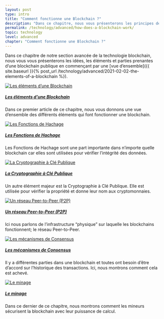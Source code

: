 ```yaml
---
layout: post
type: intro
title: "Comment fonctionne une Blockchain ?"
description: "Dans ce chapitre, nous vous présenterons les principes de base des différents éléments qui font que les blockchains fonctionnent."
permalink: /technology/advanced/how-does-a-blockchain-work/
topic: technology
level: advanced
chapter: "Comment fonctionne une Blockchain ?"
---
```


Dans ce chapitre de notre section avancée de la technologie blockchain, nous vous vous présenterons les idées, les éléments et parties prenantes d’une blockchain publique en commençant par une [vue d’ensemble]({{ site.baseurl }}{% post_url /technology/advanced/2021-02-02-the-elements-of-a-blockchain %}).

<div class="row mt-5">
    <div class="col-md-3">
        <a href="{{ site.baseurl }}{% post_url /technology/advanced/2021-02-02-the-elements-of-a-blockchain %}">
            <img src="{{site.baseurl}}/assets/post_files/technology/advanced/2.0-how-does-a-blockchain-work/elements_of_blockchain.svg" alt="Les éléments d’une Blockchain" />
        </a>
    </div>
    <div class="col-md-9">
        <a class="font-weight-bold" href="{{ site.baseurl }}{% post_url /technology/advanced/2021-02-02-the-elements-of-a-blockchain %}">
        <h5 class="intro-article-title">Les éléments d’une Blockchain</h5>
        </a>
        <p class="mb-1">
            Dans ce premier article de ce chapitre, nous vous donnons une vue d’ensemble des différents éléments qui font fonctionner une blockchain.
        </p>
    </div>
</div>

<div class="row mt-5">
    <div class="col-md-3">
        <a href="{{ site.baseurl }}{% post_url /technology/advanced/2021-02-03-hash-functions %}">
            <img src="{{site.baseurl}}/assets/post_files/technology/advanced/2.0-how-does-a-blockchain-work/hash.svg" alt="Les Fonctions de Hachage" />
        </a>
    </div>
    <div class="col-md-9">
        <a class="font-weight-bold" href="{{ site.baseurl }}{% post_url /technology/advanced/2021-02-03-hash-functions %}">
        <h5 class="intro-article-title">Les Fonctions de Hachage</h5>
        </a>
        <p class="mb-1">
            Les Fonctions de Hachage sont une part importante dans n’importe quelle blockchain car elles sont utilisées pour vérifier l’intégrité des données.
        </p>
    </div>
</div>

<div class="row mt-5">
    <div class="col-md-3">
        <a href="{{ site.baseurl }}{% post_url /technology/advanced/2021-02-04-public-key-cryptography %}">
            <img src="{{site.baseurl}}/assets/post_files/technology/advanced/2.0-how-does-a-blockchain-work/pkc.svg" alt="La Cryptographie à Clé Publique" />
        </a>
    </div>
    <div class="col-md-9">
        <a class="font-weight-bold" href="{{ site.baseurl }}{% post_url /technology/advanced/2021-02-04-public-key-cryptography %}">
        <h5 class="intro-article-title">La Cryptographie à Clé Publique</h5>
        </a>
        <p class="mb-1">
            Un autre élément majeur est la Cryptographie à Clé Publique. Elle est utilisée pour vérifier la propriété et donne leur nom aux cryptomonnaies.
        </p>
    </div>
</div>

<div class="row mt-5">
    <div class="col-md-3">
        <a href="{{ site.baseurl }}{% post_url /technology/advanced/2021-02-05-a-peer-to-peer-p2p-network %}">
            <img src="{{site.baseurl}}/assets/post_files/technology/advanced/2.0-how-does-a-blockchain-work/p2p.svg" alt="Un réseau Peer-to-Peer (P2P)" />
        </a>
    </div>
    <div class="col-md-9">
        <a class="font-weight-bold" href="{{ site.baseurl }}{% post_url /technology/advanced/2021-02-05-a-peer-to-peer-p2p-network %}">
        <h5 class="intro-article-title">Un réseau Peer-to-Peer (P2P)</h5>
        </a>
        <p class="mb-1">
            Ici nous parlons de l’infrastructure “physique” sur laquelle les blockchains fonctionnent; le réseau Peer-to-Peer.
        </p>
    </div>
</div>

<div class="row mt-5">
    <div class="col-md-3">
        <a href="{{ site.baseurl }}{% post_url /technology/advanced/2021-02-06-consensus-mechanisms %}">
            <img src="{{site.baseurl}}/assets/post_files/technology/advanced/2.0-how-does-a-blockchain-work/consensus.svg" alt="Les mécanismes de Consensus" />
        </a>
    </div>
    <div class="col-md-9">
        <a class="font-weight-bold" href="{{ site.baseurl }}{% post_url /technology/advanced/2021-02-06-consensus-mechanisms %}">
        <h5 class="intro-article-title">Les mécanismes de Consensus</h5>
        </a>
        <p class="mb-1">
            Il y a différentes parties dans une blockchain et toutes ont besoin d’être d’accord sur l’historique des transactions. Ici, nous montrons comment cela est achevé.
        </p>
    </div>
</div>

<div class="row mt-5">
    <div class="col-md-3">
        <a href="{{ site.baseurl }}{% post_url /technology/advanced/2021-02-07-mining %}">
            <img src="{{site.baseurl}}/assets/post_files/technology/advanced/2.0-how-does-a-blockchain-work/mining.svg" alt="Le minage" />
        </a>
    </div>
    <div class="col-md-9">
        <a class="font-weight-bold" href="{{ site.baseurl }}{% post_url /technology/advanced/2021-02-07-mining %}">
        <h5 class="intro-article-title">Le minage</h5>
        </a>
        <p class="mb-1">
            Dans ce dernier de ce chapitre, nous montrons comment les mineurs sécurisent la blockchain avec leur puissance de calcul.
        </p>
    </div>
</div>
